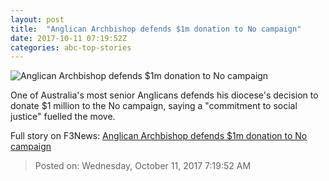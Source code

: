 ```yaml
---
layout: post
title:  "Anglican Archbishop defends $1m donation to No campaign"
date: 2017-10-11 07:19:52Z
categories: abc-top-stories
---
```


![Anglican Archbishop defends $1m donation to No campaign](http://www.abc.net.au/news/image/8376352-1x1-700x700.jpg)

One of Australia's most senior Anglicans defends his diocese's decision to donate $1 million to the No campaign, saying a "commitment to social justice" fuelled the move.


Full story on F3News: [Anglican Archbishop defends $1m donation to No campaign](http://www.f3nws.com/n/EAcpRE)

> Posted on: Wednesday, October 11, 2017 7:19:52 AM
